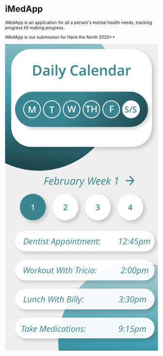# iMedApp
iMedApp is an application for all a person's mental health needs, tracking progress till making progress.

iMedApp is our submission for Hack the North 2020++

![GitHub Logo](/Screenshots/Calendar.png)

